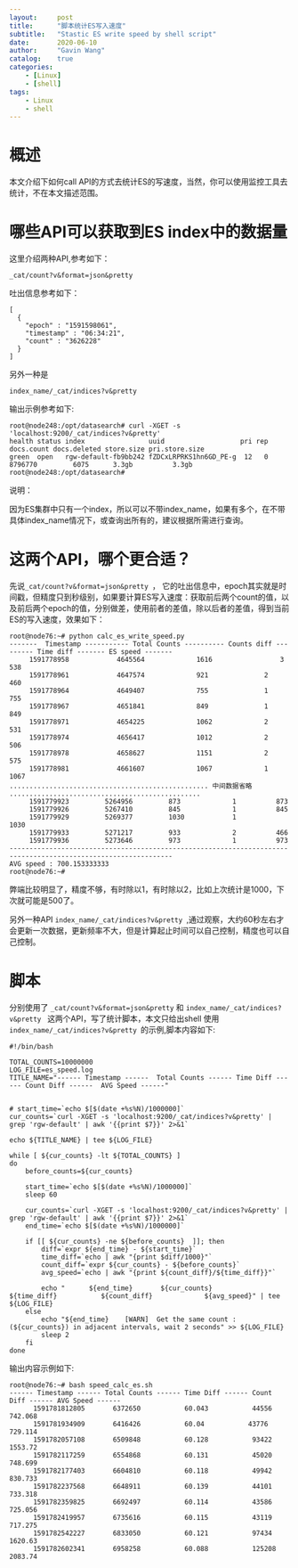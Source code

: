 ```yaml
---
layout:     post
title:      "脚本统计ES写入速度"
subtitle:   "Stastic ES write speed by shell script"
date:       2020-06-10
author:     "Gavin Wang"
catalog:    true
categories:
    - [Linux]
    - [shell]
tags:
    - Linux
    - shell
---
```



# 概述

本文介绍下如何call API的方式去统计ES的写速度，当然，你可以使用监控工具去统计，不在本文描述范围。


# 哪些API可以获取到ES index中的数据量

这里介绍两种API,参考如下：

```shell
_cat/count?v&format=json&pretty
```

吐出信息参考如下：


```shell
[
  {
    "epoch" : "1591598061",
    "timestamp" : "06:34:21",
    "count" : "3626228"
  }
]
```

另外一种是

```shell
index_name/_cat/indices?v&pretty
```

输出示例参考如下:


```shell
root@node248:/opt/datasearch# curl -XGET -s 'localhost:9200/_cat/indices?v&pretty'
health status index                uuid                   pri rep docs.count docs.deleted store.size pri.store.size
green  open   rgw-default-fb9bb242 fZDCxLRPRKS1hn6GD_PE-g  12   0    8796770         6075      3.3gb          3.3gb
root@node248:/opt/datasearch# 
```

说明：

因为ES集群中只有一个index，所以可以不带index_name，如果有多个，在不带具体index_name情况下，或查询出所有的，建议根据所需进行查询。



# 这两个API，哪个更合适？

先说```_cat/count?v&format=json&pretty ```， 它的吐出信息中，epoch其实就是时间戳，但精度只到秒级别，如果要计算ES写入速度：获取前后两个count的值，以及前后两个epoch的值，分别做差，使用前者的差值，除以后者的差值，得到当前ES的写入速度，效果如下：


```shell
root@node76:~# python calc_es_write_speed.py 
-------  Timestamp ----------- Total Counts ---------- Counts diff --------- Time diff ------- ES speed -------
	 1591778958 	       4645564 		       1616  	        	3 		  538
	 1591778961 	       4647574 		       921  			2 		  460
	 1591778964 	       4649407 		       755  			1 		  755
	 1591778967 	       4651841 		       849  			1 		  849
	 1591778971 	       4654225 		       1062  			2 		  531
	 1591778974 	       4656417 		       1012  			2 		  506
	 1591778978 	       4658627 		       1151  			2 		  575
	 1591778981 	       4661607 		       1067  			1 		  1067
.................................................. 中间数据省略 ................................................                                            
	 1591779923 		5264956 		873  			1 		   873
	 1591779926 		5267410 		845  			1 		   845
	 1591779929 		5269377 		1030  			1 		   1030
	 1591779933 		5271217 		933  			2 		   466
	 1591779936 		5273646 		973  			1 		   973
---------------------------------------------------------------------------------------------------------------
AVG speed : 700.153333333
root@node76:~# 
```

弊端比较明显了，精度不够，有时除以1，有时除以2，比如上次统计是1000，下次就可能是500了。

另外一种API ```index_name/_cat/indices?v&pretty ```,通过观察，大约60秒左右才会更新一次数据，更新频率不大，但是计算起止时间可以自己控制，精度也可以自己控制。


# 脚本

分别使用了 ```_cat/count?v&format=json&pretty``` 和 ```index_name/_cat/indices?v&pretty ``` 这两个API，写了统计脚本，本文只给出shell 使用```index_name/_cat/indices?v&pretty ```的示例,脚本内容如下:

```shell
#!/bin/bash

TOTAL_COUNTS=10000000
LOG_FILE=es_speed.log
TITLE_NAME="------ Timestamp ------  Total Counts ------ Time Diff ------ Count Diff ------  AVG Speed ------"


# start_time=`echo $[$(date +%s%N)/1000000]`
cur_counts=`curl -XGET -s 'localhost:9200/_cat/indices?v&pretty' | grep 'rgw-default' | awk '{{print $7}}' 2>&1`

echo ${TITLE_NAME} | tee ${LOG_FILE}

while [ ${cur_counts} -lt ${TOTAL_COUNTS} ]
do
    before_counts=${cur_counts}

    start_time=`echo $[$(date +%s%N)/1000000]`
    sleep 60

    cur_counts=`curl -XGET -s 'localhost:9200/_cat/indices?v&pretty' | grep 'rgw-default' | awk '{{print $7}}' 2>&1`
    end_time=`echo $[$(date +%s%N)/1000000]`

    if [[ ${cur_counts} -ne ${before_counts}  ]]; then
        diff=`expr ${end_time} - ${start_time}`
        time_diff=`echo | awk "{print $diff/1000}"`
        count_diff=`expr ${cur_counts} - ${before_counts}`
        avg_speed=`echo | awk "{print ${count_diff}/${time_diff}}"`

        echo "      ${end_time}       ${cur_counts}           ${time_diff}           ${count_diff}             ${avg_speed}" | tee ${LOG_FILE}
    else
        echo "${end_time}    [WARN]  Get the same count : (${cur_counts}) in adjacent intervals, wait 2 seconds" >> ${LOG_FILE}
        sleep 2
    fi
done
```


输出内容示例如下:

```shell
root@node76:~# bash speed_calc_es.sh 
------ Timestamp ------ Total Counts ------ Time Diff ------ Count Diff ------ AVG Speed ------
      1591781812805       6372650           60.043           44556             742.068
      1591781934909       6416426           60.04           43776             729.114
      1591782057108       6509848           60.128           93422             1553.72
      1591782117259       6554868           60.131           45020             748.699
      1591782177403       6604810           60.118           49942             830.733
      1591782237568       6648911           60.139           44101             733.318
      1591782359825       6692497           60.114           43586             725.056
      1591782419957       6735616           60.115           43119             717.275
      1591782542227       6833050           60.121           97434             1620.63
      1591782602341       6958258           60.088           125208             2083.74
```

